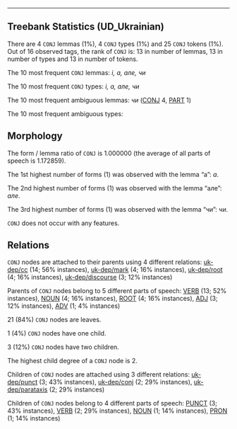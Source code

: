 

--------------------------------------------------------------------------------

## Treebank Statistics (UD_Ukrainian)

There are 4 `CONJ` lemmas (1%), 4 `CONJ` types (1%) and 25 `CONJ` tokens (1%).
Out of 16 observed tags, the rank of `CONJ` is: 13 in number of lemmas, 13 in number of types and 13 in number of tokens.

The 10 most frequent `CONJ` lemmas: <em>і, а, але, чи</em>

The 10 most frequent `CONJ` types:  <em>і, а, але, чи</em>

The 10 most frequent ambiguous lemmas: <em>чи</em> ([CONJ]() 4, [PART]() 1)

The 10 most frequent ambiguous types:  



## Morphology

The form / lemma ratio of `CONJ` is 1.000000 (the average of all parts of speech is 1.172859).

The 1st highest number of forms (1) was observed with the lemma “а”: <em>а</em>.

The 2nd highest number of forms (1) was observed with the lemma “але”: <em>але</em>.

The 3rd highest number of forms (1) was observed with the lemma “чи”: <em>чи</em>.

`CONJ` does not occur with any features.


## Relations

`CONJ` nodes are attached to their parents using 4 different relations: [uk-dep/cc]() (14; 56% instances), [uk-dep/mark]() (4; 16% instances), [uk-dep/root]() (4; 16% instances), [uk-dep/discourse]() (3; 12% instances)

Parents of `CONJ` nodes belong to 5 different parts of speech: [VERB]() (13; 52% instances), [NOUN]() (4; 16% instances), [ROOT]() (4; 16% instances), [ADJ]() (3; 12% instances), [ADV]() (1; 4% instances)

21 (84%) `CONJ` nodes are leaves.

1 (4%) `CONJ` nodes have one child.

3 (12%) `CONJ` nodes have two children.

The highest child degree of a `CONJ` node is 2.

Children of `CONJ` nodes are attached using 3 different relations: [uk-dep/punct]() (3; 43% instances), [uk-dep/conj]() (2; 29% instances), [uk-dep/parataxis]() (2; 29% instances)

Children of `CONJ` nodes belong to 4 different parts of speech: [PUNCT]() (3; 43% instances), [VERB]() (2; 29% instances), [NOUN]() (1; 14% instances), [PRON]() (1; 14% instances)

